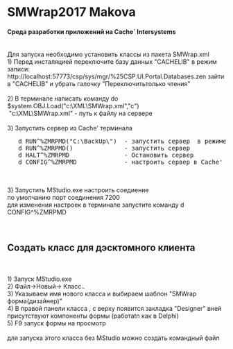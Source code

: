 # SMWrap2017 Makova
<h4>Среда разработки приложений на Cache` Intersystems</h4>
<br>Для запуска необходимо установить классы из пакета SMWrap.xml 
<br> 1) Перед инсталяцией переключите базу данных "CACHELIB" в режим записи:
<br> http://localhost:57773/csp/sys/mgr/%25CSP.UI.Portal.Databases.zen  зайти в "CACHELIB" и убрать галочку "Переключитьтолько чтения"
<br> 
<br> 2) В терминале написать команду   do $system.OBJ.Load("c:\XML\SMWrap.xml","c")
<br>  "c:\XML\SMWrap.xml" -  путь к файлу на сервере
<br> 
<br> 3) Запустить сервер из Cache' терминала
<pre>
   d RUN^%ZMRPMD("C:\BackUp\")  - запустить сервер  в режиме отладки
   d RUN^%ZMRPMD()              - запустить сервер
   d HALT^%ZMRPMD               - Остановить сервер
   d CONFIG^%ZMRPMD             - настроить сервер в Cache' терминале
</pre>

<br> 
<br> 3) Запустить MStudio.exe настроить соедиение 
<br>   по умолчанию порт соединения 7200
<br>   для изменения настроек в терминале запустите команду d CONFIG^%ZMRPMD 


<br> <h2>Создать класс для дэсктомного клиента</h2>
<br>
<br> 1) Запуск MStudio.exe
<br> 2) Файл->Новый-> Класс..
<br> 3) Указываем имя нового класса и выбираем шаблон "SMWrap форма(дизайнер)" 
<br> 4) В правой панели класса , с верху появится закладка "Designer"  вней присутствуют компоненты формы (работаtn как в Delphi)
<br> 5) F9 запуск формы на просмотр
<br>
<br> для запуска этого класса без MStudio можно создать командный файл






